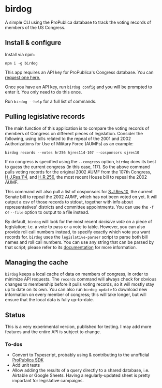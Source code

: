 # birdog

A simple CLI using the ProPublica database to track the voting records of members of the US Congress.

## Install &amp; configure

Install via npm:

```
npm i -g birdog
```

This app requires an API key for ProPublica's Congress database. You can [request one here.](https://www.propublica.org/datastore/api/propublica-congress-api)

Once you have an API key, run `birdog config` and you will be prompted to enter it. You only need to do this once.

Run `birdog --help` for a full list of commands.

## Pulling legislative records

The main function of this application is to compare the voting records of members of Congress on different pieces of legislation.
Consider the following, using bills related to the repeal of the 2001 and 2002 Authorizations for Use of Military Force (AUMFs) as an example:

```
birdog records --votes hr256 hjres114-107 --cosponsors sjres10
```

If no congress is specified using the `--congress` option, `birdog` does its best to guess the current congress (in this case, 117).
So the above command pulls voting records for the original 2002 AUMF from the 107th Congress, [H.J.Res.114](https://www.congress.gov/bill/107th-congress/house-joint-resolution/114),
and [H.R.256](https://www.congress.gov/bill/117th-congress/house-bill/256), the most recent House bill to repeal the 2002 AUMF.

This command will also pull a list of cosponsors for [S.J.Res.10](https://www.congress.gov/bill/117th-congress/senate-joint-resolution/10),
the current Senate bill to repeal the 2002 AUMF, which has not been voted on yet. It will output a csv of those records to stdout, together with info about representatives'
districts and committee appointments. You can use the `-f` or `--file` option to output to a file instead.

By default, `birdog` will look for the most recent _decisive vote_ on a piece of legislation; i.e. a vote to pass or a vote to table.
However, you can also provide roll call numbers instead, to specify exactly which vote you want records for. `birdog` uses the `legislative-parser`
script to parse both bill names and roll call numbers. You can use any string that can be parsed by that script;
please refer to its [documentation](https://www.npmjs.com/package/legislative-parser) for more information.

## Managing the cache

`birdog` keeps a local cache of data on members of congress, in order to minimize API requests. The `records` command will always check for obvious changes to membership before it pulls voting records, so it will mostly stay up to date on its own. You can also run `birdog update` to download new information on every member of congress; this will take longer, but will ensure that the local data is fully up-to-date.

## Status

This is a very experimental version, published for testing. I may add more features and the entire API is subject to change.

### To-dos

- Convert to Typescript, probably using & contributing to the unofficial [ProPublica SDK](https://github.com/njgingrich/propublica-congress-sdk)
- Add unit tests
- Allow adding the results of a query directly to a shared database, i.e. Airtable or Google Sheets. Having a regularly-updated sheet is pretty important for legislative campaigns.
